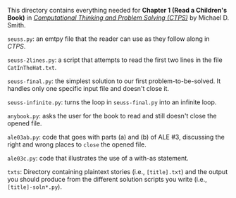 This directory contains everything needed for
**Chapter 1 (Read a Children's Book)** in
[*Computational Thinking and Problem Solving (CTPS)*](https://profsmith89.github.io/ctps/ctps.html)
by Michael D. Smith.

`seuss.py`: an emtpy file that the reader can use as they
follow along in _CTPS_.

`seuss-2lines.py`: a script that attempts to read the first two
lines in the file `CatInTheHat.txt`.

`seuss-final.py`: the simplest solution to our first problem-to-be-solved.
It handles only one specific input file and doesn't close it.

`seuss-infinite.py`: turns the loop in `seuss-final.py` into
an infinite loop.

`anybook.py`: asks the user for the book to read and still doesn't
close the opened file.

`ale03ab.py`: code that goes with parts (a) and (b) of ALE #3, discussing
the right and wrong places to `close` the opened file.

`ale03c.py`: code that illustrates the use of a with-as statement.

`txts`: Directory containing plaintext stories (i.e., `[title].txt`)
and the output you should produce from the different solution scripts
you write (i.e., `[title]-soln*.py`).
